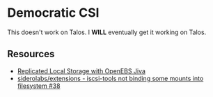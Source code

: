 # Democratic CSI

This doesn't work on Talos. I **WILL** eventually get it working on Talos.

## Resources

- [Replicated Local Storage with OpenEBS Jiva](https://www.talos.dev/v1.1/kubernetes-guides/configuration/replicated-local-storage-with-openebs-jiva/)
- [siderolabs/extensions - iscsi-tools not binding some mounts into filesystem #38](https://github.com/siderolabs/extensions/issues/38)
